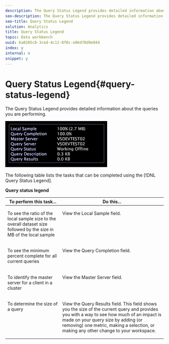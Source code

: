 ```yaml
---
description: The Query Status Legend provides detailed information about the queries you are performing.
seo-description: The Query Status Legend provides detailed information about the queries you are performing.
seo-title: Query Status Legend
solution: Analytics
title: Query Status Legend
topic: Data workbench
uuid: 6a0285c8-3ced-4c12-8f0c-e86d70d9e044
index: y
internal: n
snippet: y
---
```


# Query Status Legend{#query-status-legend}

The Query Status Legend provides detailed information about the queries you are performing.

 ![](assets/vis_StatusLegend.png)

The following table lists the tasks that can be completed using the [!DNL Query Status Legend].

<table id="table_BD9330D4B3014A84B24EF0E71872F627"> 
 <desc> 
  <b> <span class="wintitle"> Query status legend</span> </b> 
 </desc> 
 <thead> 
  <tr valign="top"> 
   <th colname="col1" class="entry"> To perform this task... </th> 
   <th colname="col2" class="entry"> Do this... </th> 
  </tr> 
 </thead>
 <tbody> 
  <tr valign="top"> 
   <td colname="col1"> <p>To see the ratio of the local sample size to the overall dataset size followed by the size in MB of the local sample </p> </td> 
   <td colname="col2"> <p>View the <span class="wintitle"> Local Sample</span> field. </p> </td> 
  </tr> 
  <tr valign="top"> 
   <td colname="col1"> <p>To see the minimum percent complete for all current queries </p> </td> 
   <td colname="col2"> <p>View the <span class="wintitle"> Query Completion</span> field. </p> </td> 
  </tr> 
  <tr valign="top"> 
   <td colname="col1"> <p>To identify the master server for a client in a cluster </p> </td> 
   <td colname="col2"> <p>View the <span class="wintitle"> Master Server</span> field. </p> </td> 
  </tr> 
  <tr valign="top"> 
   <td colname="col1"> <p>To determine the size of a query </p> </td> 
   <td colname="col2"> <p>View the <span class="wintitle"> Query Results</span> field. This field shows you the size of the current query and provides you with a way to see how much of an impact is made on your query size by adding (or removing) one metric, making a selection, or making any other change to your workspace. </p> </td> 
  </tr> 
 </tbody> 
</table>

